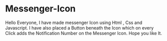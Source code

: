 # Messenger-Icon
Hello Everyone, I have made messenger Icon using Html , Css and Javascript. I have also placed a Button beneath the Icon which on every Click adds the Notification Number on the Messenger Icon. Hope you like It.
